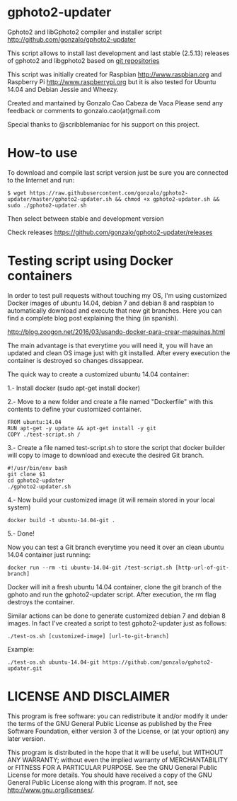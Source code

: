 gphoto2-updater
===============

Gphoto2 and libGphoto2 compiler and installer script
http://github.com/gonzalo/gphoto2-updater

This script allows to install last development and last
stable (2.5.13) releases of gphoto2 and libgphoto2 based on
[git repositories](https://github.com/gphoto/)

This script was initially created for Raspbian http://www.raspbian.org
and Raspberry Pi http://www.raspberrypi.org but it is also tested for Ubuntu
14.04 and Debian Jessie and Wheezy.

Created and mantained by Gonzalo Cao Cabeza de Vaca
Please send any feedback or comments to gonzalo.cao(at)gmail.com

Special thanks to @scribblemaniac for his support on this project.

How-to use
==========
To download and compile last script version just be sure you are connected to
the Internet and run:

```
$ wget https://raw.githubusercontent.com/gonzalo/gphoto2-updater/master/gphoto2-updater.sh && chmod +x gphoto2-updater.sh && sudo ./gphoto2-updater.sh
```
Then select between stable and development version

Check releases
https://github.com/gonzalo/gphoto2-updater/releases

Testing script using Docker containers
======================================
In order to test pull requests without touching my OS, I'm using customized Docker images of ubuntu 14.04, debian 7 and debian 8 and raspbian to automatically download and execute that new git branches. Here you can find a complete blog post explaining the thing (in spanish).

http://blog.zoogon.net/2016/03/usando-docker-para-crear-maquinas.html

The main advantage is that everytime you will need it, you will have an updated and clean OS image just with git installed. After every execution the container is destroyed so changes dissappear.

The quick way to create a customized ubuntu 14.04 container:

1.- Install docker (sudo apt-get install docker)

2.- Move to a new folder and create a file named "Dockerfile" with this contents to define your customized container.
```
FROM ubuntu:14.04
RUN apt-get -y update && apt-get install -y git
COPY ./test-script.sh /
```
3.- Create a file named test-script.sh to store the script that docker builder will copy to image to download and execute the desired Git branch.
```
#!/usr/bin/env bash
git clone $1
cd gphoto2-updater
./gphoto2-updater.sh
```
4.- Now build your customized image (it will remain stored in your local system)
```
docker build -t ubuntu-14.04-git .
```
5.- Done! 

Now you can test a Git branch everytime you need it over an clean ubuntu 14.04 container just running:
```
docker run --rm -ti ubuntu-14.04-git /test-script.sh [http-url-of-git-branch]
```

Docker will init a fresh ubuntu 14.04 container, clone the git branch of the gphoto and run the gphoto2-updater script. After execution, the rm flag destroys the container.

Similar actions can be done to generate customized debian 7 and debian 8 images. In fact I've created a script to test gphoto2-updater just as follows:
```
./test-os.sh [customized-image] [url-to-git-branch]
```
Example: 
```
./test-os.sh ubuntu-14.04-git https://github.com/gonzalo/gphoto2-updater.git
```


LICENSE AND DISCLAIMER
======================

This program is free software: you can redistribute it and/or modify
it under the terms of the GNU General Public License as published by
the Free Software Foundation, either version 3 of the License, or
(at your option) any later version.

This program is distributed in the hope that it will be useful,
but WITHOUT ANY WARRANTY; without even the implied warranty of
MERCHANTABILITY or FITNESS FOR A PARTICULAR PURPOSE.  See the
GNU General Public License for more details.
You should have received a copy of the GNU General Public License
along with this program.  If not, see <http://www.gnu.org/licenses/>.
